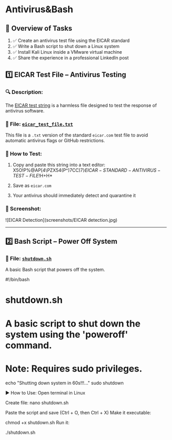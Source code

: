 # Antivirus&Bash
## 📌 Overview of Tasks

1. ✅ Create an antivirus test file using the EICAR standard
2. ✅ Write a Bash script to shut down a Linux system
3. ✅ Install Kali Linux inside a VMware virtual machine
4. ✅ Share the experience in a professional LinkedIn post


## 1️⃣ EICAR Test File – Antivirus Testing

### 🔍 Description:
The [EICAR test string](https://www.eicar.org/?page_id=3950) is a harmless file designed to test the response of antivirus software.

### 📄 File: [`eicar_test_file.txt`](./eicar_test_file.txt)
This file is a `.txt` version of the standard `eicar.com` test file to avoid automatic antivirus flags or GitHub restrictions.

### 🧪 How to Test:
1. Copy and paste this string into a text editor:
X5O!P%@AP[4\PZX54(P^)7CC)7}$EICAR-STANDARD-ANTIVIRUS-TEST-FILE!$H+H*

2. Save as `eicar.com`
3. Your antivirus should immediately detect and quarantine it

### 📸 Screenshot:
![EICAR Detection](screenshots/EICAR detection.jpg)

---

## 2️⃣ Bash Script – Power Off System

### 📜 File: [`shutdown.sh`](./shutdown.sh)
A basic Bash script that powers off the system.

#!/bin/bash
# shutdown.sh
# A basic script to shut down the system using the 'poweroff' command.
# Note: Requires sudo privileges.

echo "Shutting down system in 60s!!!..."
sudo shutdown

▶️ How to Use:
Open terminal in Linux

Create file:
nano shutdown.sh

Paste the script and save (Ctrl + O, then Ctrl + X)
Make it executable:

chmod +x shutdown.sh
Run it:

./shutdown.sh
